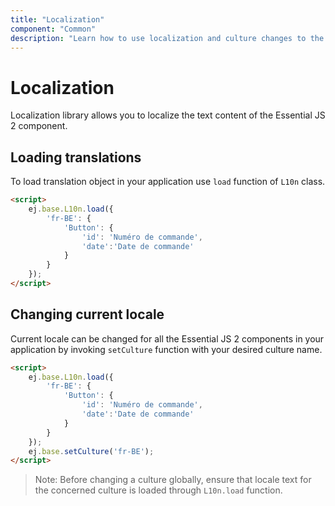 ```yaml
---
title: "Localization"
component: "Common"
description: "Learn how to use localization and culture changes to the Syncfusion web components in the web application."
---
```


# Localization

Localization library allows you to localize the text content of the Essential JS 2 component.

## Loading translations

To load translation object in your application use `load` function of `L10n` class.

```html
<script>
    ej.base.L10n.load({
        'fr-BE': {
            'Button': {
                'id': 'Numéro de commande',
                'date':'Date de commande'
            }
        }
    });
</script>
```

## Changing current locale

Current locale can be changed for all the Essential JS 2 components in your application by invoking
 `setCulture` function with your desired culture name.

```html
<script>
    ej.base.L10n.load({
        'fr-BE': {
            'Button': {
                'id': 'Numéro de commande',
                'date':'Date de commande'
            }
        }
    });
    ej.base.setCulture('fr-BE');
</script>
```

> Note: Before changing a culture globally, ensure that locale text for the concerned culture is loaded through `L10n.load` function.
